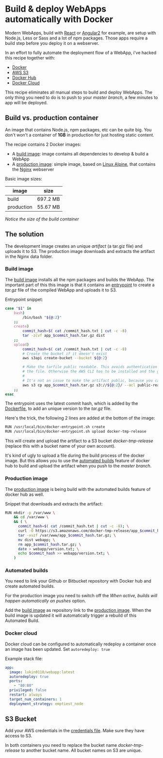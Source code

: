 # Build & deploy WebApps automatically with Docker

Modern WebApps, build with 
[React](https://facebook.github.io/react/) or 
[Angular2](https://angular.io/) for example, are setup with Node.js, 
Less or Sass and a lot of npm packages. Those apps require a build step 
before you deploy it on a webserver.

In an effort to fully automate the deployment flow of a WebApp, i've 
 hacked this recipe together with:
  
* [Docker](https://www.docker.com/)
* [AWS S3](https://aws.amazon.com/s3/)
* [Docker Hub](https://hub.docker.com/)
* [Docker Cloud](https://cloud.docker.com)

This recipe eliminates all manual steps to build and deploy WebApps. The 
 only thing you need to do is to push to your *master branch*, a few 
 minutes to app will be deployed.

## Build vs. production container

An image that contains Node.js, npm packages, etc can be quite big. You 
don't won't a container of **1GB** in production for just hosting 
static content. 

The recipe contains 2 Docker images:

* A [build image](Dockerfile): image contains all dependencies to develop 
& build a WebApp 
* A [production image](DockerfileNginx): simple image, based on 
[Linux Alpine](https://alpinelinux.org/), that contains the 
[Nginx](https://nginx.org/) webserver
    
Basic image sizes:

| image      | size     |
|------------|----------|
| build      | 697.2 MB |
| production | 55.67 MB |

*Notice the size of the build container*

## The solution

The development image creates an unique *artifact* (a tar.giz file) 
and uploads it to S3. The production image downloads and extracts the 
artifact in the Nginx data folder.

### Build image

The [build image](Dockerfile) installs all the npm packages and 
builds the WebApp. The important part of this this image is that it 
contains an 
[entrypoint](https://docs.docker.com/engine/userguide/eng-image/dockerfile_best-practices/#/entrypoint) 
to create a *tar.gz* file of the compiled WebApp and uploads it to S3. 

Entrypoint snippet:
```bash
case "$1" in
    bash)
        /bin/bash "${@:2}"
    ;;
    create)
        commit_hash=$( cat /commit_hash.txt | cut -c -8)
        tar -zcvf app_$commit_hash.tar.gz dist
    ;;
    upload)
        commit_hash=$( cat /commit_hash.txt | cut -c -8)
        # Create the bucket if it doesn't exist
        aws s3api create-bucket --bucket ${@:2}

        # Make the tarfile public readable. This avoids authentication problems in the DockerfileNginx file to download
        # the file. Otherwise the AWS CLI has to be installed and the goal is to keep that image small.
        #
        # It's not an issue to make the artifact public, because you can see the sourcecode anyway in the browser
        aws s3 cp app_$commit_hash.tar.gz s3://${@:2}/ --acl public-read
    ;;
esac

```

The entrypoint uses the latest commit hash, which is added by the 
[Dockerfile](Dockerfile), to add an unique version to the *tar.gz* file.

Here's the trick, the following 2 lines are added at the bottom of the 
image:

```bash
RUN /usr/local/bin/docker-entrypoint.sh create
RUN /usr/local/bin/docker-entrypoint.sh upload docker-tmp-release
```

This will create and upload the artifact to a S3 bucket 
*docker-tmp-release* (replace this with a bucket name of your own 
account). 

It's kind of ugly to upload a file during the build process of the 
docker image. But this allows you to use the 
[automated builds](https://docs.docker.com/docker-hub/builds/) 
feature of docker hub to build and upload the artifact when you push to 
the *master branch*.

### Production image

The [production image](DockerfileNginx) is being build with the 
automated builds feature of docker hub as well.

Snippet that downloads and extracts the artifact:
```bash
RUN mkdir -p /var/www \
    && cd /var/www \
    && ( \
      commit_hash=$( cat /commit_hash.txt | cut -c -8); \
      curl -O https://s3.amazonaws.com/docker-tmp-release/app_$commit_hash.tar.gz; \
      tar -xvzf /var/www/app_$commit_hash.tar.gz; \
      mv dist webapp; \
      rm app_$commit_hash.tar.gz; \
      date > webapp/version.txt; \
      echo $commit_hash >> webapp/version.txt; \
    )

```

### Automated builds

You need to link your Github or Bitbucket repository with Docker hub and 
create automated builds.

For the production image you need to switch off the 
*When active, builds will happen automatically on pushes* option. 

Add the [build image](Dockerfile) as repository link to the 
[production image](DockerfileNginx). When the build image is updated it 
will automatically trigger a rebuild of this Automated Build.

### Docker cloud

Docker cloud can be configured to automatically redeploy a container 
once an image has been updated. Set `autoredeploy: true`

Example stack file:
```yaml
app:
  image: lukin0110/webapp:latest
  autoredeploy: true
  ports:
    - "80:80"
  privileged: false
  restart: always
  target_num_containers: 1
  deployment_strategy: emptiest_node
```


## S3 Bucket

Add your AWS credentials in the [credentials file](.aws/credentials). 
Make sure they have access to S3.

In both containers you need to replace the bucket name 
*docker-tmp-release* to another bucket name. All bucket names on S3 are 
unique.
